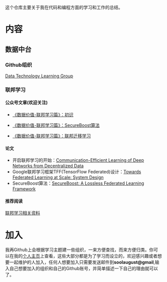 这个仓库主要关于我在代码和编程方面的学习和工作的总结。

# 内容

## 数据中台

### Github组织

[Data Technology Learning Group](https://github.com/data-technology-learning-group)

### 联邦学习

#### 公众号文章(欢迎关注)

* [《数据价值-联邦学习篇》：初识](https://mp.weixin.qq.com/s?__biz=Mzg4MTIwMTkxNQ==&mid=2247483826&idx=1&sn=a960ae255c89acb4da9d0a20cff0494f&chksm=cf68c626f81f4f30fd2ae07b690e4a47e285742ebdbd58fc764422ead1a9b7f7bcbda35f88b7&scene=126&sessionid=1584078320&key=69ea9b9548bd5827b5f7f092703bcd6d2ca6e13f07ac9c7c87bb640e145de670a6e837e003a52bc4d72ba36acc57ca878f3b3939b5a1e48b8b456c74410cb453cc06231b54d7d45ab62d3999ebce62ca&ascene=1&uin=NTkyMjg4NQ%3D%3D&devicetype=Windows+10&version=62080079&lang=zh_CN&exportkey=AaG4ed14oXjrCW%2BuBDlBtHw%3D&pass_ticket=rEafHBKmH0rswXoQJSytpaTooB4yYI2ROKiMEFdOqug%3D)
* [《数据价值-联邦学习篇》：SecureBoost算法](https://mp.weixin.qq.com/s?__biz=Mzg4MTIwMTkxNQ==&mid=2247483839&idx=1&sn=929916df3e4be49b75a7ea94951058bc&chksm=cf68c62bf81f4f3d6d0d279c62669b9282dfecf7b331b79b98de751e3aa14adb4cd120c63649&scene=126&sessionid=1584603030&key=7b1999f4bcc79e70eb9c138fc6366e110263d301b00bfbdfa283c4a53011226755d3370a1a4f18fa7edc169818a1668c3fcaa4b70874da178396c9366ef80c682f34dbc18432c0f82f7e8d5654b978a7&ascene=1&uin=NTkyMjg4NQ%3D%3D&devicetype=Windows+10&version=62080079&lang=zh_CN&exportkey=AScXUkUTY%2F0XHou8oNlvZY0%3D&pass_ticket=zjsmxPDmoj82W8TfSFOI4R9QDSWtbZiwvClNRvlOsNw%3D)

* [《数据价值-联邦学习篇》：联邦迁移学习](https://mp.weixin.qq.com/s?__biz=Mzg4MTIwMTkxNQ==&mid=2247483854&idx=1&sn=cbf086ccf5aa3f6b3f6f72677f048e76&chksm=cf68c65af81f4f4ce5687575cc4c6229e77b86f68355a8a4c738776223087e28793878a895ce&scene=126&sessionid=1585826756&key=08a7716d6c96c85393b942ea9c9c4e25e6f5c018a8ac1d5cf15ccbc4d9466b179993432329bf3ac6efe9ad9f34f29a594a774399a7e432bd4c55bc27eb2652143cc665c96e240a0c5de0a1638ea35fa1&ascene=1&uin=NTkyMjg4NQ%3D%3D&devicetype=Windows+10&version=62080079&lang=zh_CN&exportkey=AWxVi96xOMst%2BCX49Xb8Dr0%3D&pass_ticket=Jvb6S5NydmZLCGQ5fhxHsqMXyQPSWVeMQItw91pjvQs%3D)

#### 论文

* 开启联邦学习的开始：[Communication-Efficient Learning of Deep Networks from Decentralized Data](https://arxiv.org/abs/1602.05629)
* Google联邦学习框架TFF(TensorFlow Federated)设计：[Towards Federated Learning at Scale: System Design](https://arxiv.org/abs/1902.01046)
* SecureBoost算法：[SecureBoost: A Lossless Federated Learning Framework](https://arxiv.org/abs/1901.08755)

#### 推荐阅读

[联邦学习相关资料](https://github.com/FederatedAI/FATE/wiki/%E8%81%94%E9%82%A6%E5%AD%A6%E4%B9%A0%E7%9B%B8%E5%85%B3%E8%B5%84%E6%96%99)

# 加入

我再Github上会根据学习主题建一些组织，一来方便查找，而来方便归类。你可以在我的[个人主页](https://github.com/soolaugust)上查看，这些大部分都是为了学习而设立的，欢迎感兴趣或者想要一起维护的人加入，任何人想要加入只需要发送邮件到**soolaugust@gmail**,输入自己想要加入的组织和自己的Github账号，并简单描述一下自己的理由就可以了。